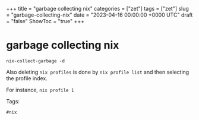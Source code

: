 +++
title = "garbage collecting nix"
categories = ["zet"]
tags = ["zet"]
slug = "garbage-collecting-nix"
date = "2023-04-16 00:00:00 +0000 UTC"
draft = "false"
ShowToc = "true"
+++

# garbage collecting nix

`nix-collect-garbage -d`

Also deleting `nix profiles` is done by `nix profile list` and then
selecting the profile index.

For instance, `nix profile 1`

Tags:

    #nix 

